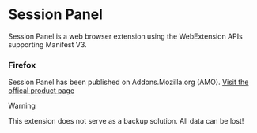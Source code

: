 # Session Panel #

Session Panel is a web browser extension using the WebExtension APIs supporting Manifest V3.  

### Firefox ###
Session Panel has been published on Addons.Mozilla.org (AMO).
[Visit the offical product page](https://addons.mozilla.org/en-US/firefox/addon/session-panel/)

> [!WARNING]
> This extension does not serve as a backup solution. All data can be lost!
